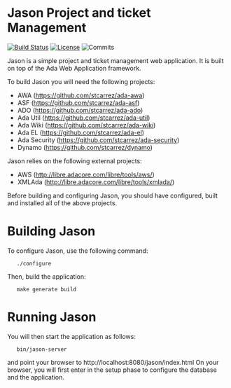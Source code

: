 # Jason Project and ticket Management

[![Build Status](https://img.shields.io/jenkins/s/http/jenkins.vacs.fr/Jason.svg)](http://jenkins.vacs.fr/job/Jason/)
[![License](http://img.shields.io/badge/license-APACHE2-blue.svg)](LICENSE)
![Commits](https://img.shields.io/github/commits-since/stcarrez/jason/1.0.0.svg)

Jason is a simple project and ticket management web application.
It is built on top of the Ada Web Application framework.

To build Jason you will need the following projects:

* AWA           (https://github.com/stcarrez/ada-awa)
* ASF           (https://github.com/stcarrez/ada-asf)
* ADO           (https://github.com/stcarrez/ada-ado)
* Ada Util      (https://github.com/stcarrez/ada-util)
* Ada Wiki      (https://github.com/stcarrez/ada-wiki)
* Ada EL        (https://github.com/stcarrez/ada-el)
* Ada Security  (https://github.com/stcarrez/ada-security)
* Dynamo        (https://github.com/stcarrez/dynamo)

Jason relies on the following external projects:

* AWS      (http://libre.adacore.com/libre/tools/aws/)
* XMLAda   (http://libre.adacore.com/libre/tools/xmlada/)

Before building and configuring Jason, you should have configured, built and installed
all of the above projects.

# Building Jason

To configure Jason, use the following command:
```
   ./configure
```
Then, build the application:
```
   make generate build
```

# Running Jason

You will then start the application as follows:
```
   bin/jason-server
```

and point your browser to http://localhost:8080/jason/index.html
On your browser, you will first enter in the setup phase to configure
the database and the application.

      